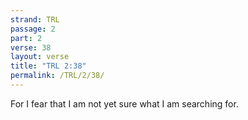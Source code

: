 ```yaml
---
strand: TRL
passage: 2
part: 2
verse: 38
layout: verse
title: "TRL 2:38"
permalink: /TRL/2/38/
---
```

For I fear that I am not yet sure what I am searching for.
